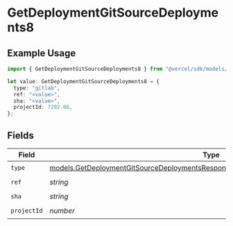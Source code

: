 # GetDeploymentGitSourceDeployments8

## Example Usage

```typescript
import { GetDeploymentGitSourceDeployments8 } from "@vercel/sdk/models/getdeploymentop.js";

let value: GetDeploymentGitSourceDeployments8 = {
  type: "gitlab",
  ref: "<value>",
  sha: "<value>",
  projectId: 7202.66,
};
```

## Fields

| Field                                                                                                                                                                            | Type                                                                                                                                                                             | Required                                                                                                                                                                         | Description                                                                                                                                                                      |
| -------------------------------------------------------------------------------------------------------------------------------------------------------------------------------- | -------------------------------------------------------------------------------------------------------------------------------------------------------------------------------- | -------------------------------------------------------------------------------------------------------------------------------------------------------------------------------- | -------------------------------------------------------------------------------------------------------------------------------------------------------------------------------- |
| `type`                                                                                                                                                                           | [models.GetDeploymentGitSourceDeploymentsResponse200ApplicationJSONResponseBody1Type](../models/getdeploymentgitsourcedeploymentsresponse200applicationjsonresponsebody1type.md) | :heavy_check_mark:                                                                                                                                                               | N/A                                                                                                                                                                              |
| `ref`                                                                                                                                                                            | *string*                                                                                                                                                                         | :heavy_check_mark:                                                                                                                                                               | N/A                                                                                                                                                                              |
| `sha`                                                                                                                                                                            | *string*                                                                                                                                                                         | :heavy_check_mark:                                                                                                                                                               | N/A                                                                                                                                                                              |
| `projectId`                                                                                                                                                                      | *number*                                                                                                                                                                         | :heavy_check_mark:                                                                                                                                                               | N/A                                                                                                                                                                              |
